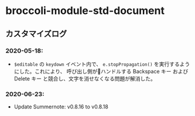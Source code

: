 # broccoli-module-std-document

## カスタマイズログ

### 2020-05-18:

- `$editable` の `keydown` イベント内で、 `e.stopPropagation()` を実行するようにした。これにより、 呼び出し側がハンドルする Backspace キー および Delete キー と競合し、文字を消せなくなる問題が解消した。

### 2020-06-23:

- Update Summernote: v0.8.16 to v0.8.18
